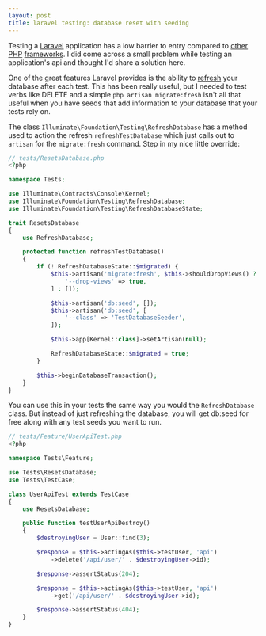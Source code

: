 ```yaml
---
layout: post
title: laravel testing: database reset with seeding
---
```


Testing a [Laravel][laravel-testing] application has a low barrier to entry
compared to [other][symfony-testing] [PHP][codeigniter-testing]
[frameworks][cakephp-testing]. I did come across a small problem while testing
an application's api and thought I'd share a solution here.

One of the great features Laravel provides is the ability to
[refresh][laravel-testing-db-refresh] your database after each test. This has
been really useful, but I needed to test verbs like DELETE and a simple
`php artisan migrate:fresh` isn't all that useful when you have seeds that add
information to your database that your tests rely on.

The class `Illuminate\Foundation\Testing\RefreshDatabase` has a method used to
action the refresh `refreshTestDatabase` which just calls out to `artisan` for
the `migrate:fresh` command. Step in my nice little override:

```php
// tests/ResetsDatabase.php
<?php

namespace Tests;

use Illuminate\Contracts\Console\Kernel;
use Illuminate\Foundation\Testing\RefreshDatabase;
use Illuminate\Foundation\Testing\RefreshDatabaseState;

trait ResetsDatabase
{
    use RefreshDatabase;

    protected function refreshTestDatabase()
    {
        if (! RefreshDatabaseState::$migrated) {
            $this->artisan('migrate:fresh', $this->shouldDropViews() ? [
                '--drop-views' => true,
            ] : []);

            $this->artisan('db:seed', []);
            $this->artisan('db:seed', [
                '--class' => 'TestDatabaseSeeder',
            ]);

            $this->app[Kernel::class]->setArtisan(null);

            RefreshDatabaseState::$migrated = true;
        }

        $this->beginDatabaseTransaction();
    }
}
```

You can use this in your tests the same way you would the `RefreshDatabase`
class. But instead of just refreshing the database, you will get db:seed for
free along with any test seeds you want to run.

```php
// tests/Feature/UserApiTest.php
<?php

namespace Tests\Feature;

use Tests\ResetsDatabase;
use Tests\TestCase;

class UserApiTest extends TestCase
{
    use ResetsDatabase;

    public function testUserApiDestroy()
    {
        $destroyingUser = User::find(3);

        $response = $this->actingAs($this->testUser, 'api')
            ->delete('/api/user/' . $destroyingUser->id);

        $response->assertStatus(204);

        $response = $this->actingAs($this->testUser, 'api')
            ->get('/api/user/' . $destroyingUser->id);

        $response->assertStatus(404);
    }
}
```

[laravel-testing]: https://laravel.com/docs/5.7/testing "Laravel Testing"
[symfony-testing]: https://symfony.com/doc/current/testing.html "Symfony Testing"
[codeigniter-testing]: https://www.codeigniter.com/user_guide/libraries/unit_testing.html "CodeIgniter Testing"
[cakephp-testing]: https://book.cakephp.org/3.0/en/development/testing.html "CakePHP Testing"
[laravel-testing-db-refresh]: https://laravel.com/docs/5.7/database-testing#resetting-the-database-after-each-test "Resetting The Database After Each Test"
